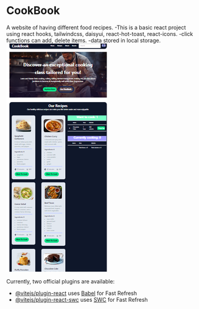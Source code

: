 # CookBook
A website of having different food recipes.
-This is a basic react project using react hooks, tailwindcss, daisyui, react-hot-toast, react-icons.
-click functions can add, delete items.
-data stored in local storage.
<img src="./src/assets/images/cookBook-pic.PNG"/>

Currently, two official plugins are available:

- [@vitejs/plugin-react](https://github.com/vitejs/vite-plugin-react/blob/main/packages/plugin-react/README.md) uses [Babel](https://babeljs.io/) for Fast Refresh
- [@vitejs/plugin-react-swc](https://github.com/vitejs/vite-plugin-react-swc) uses [SWC](https://swc.rs/) for Fast Refresh
